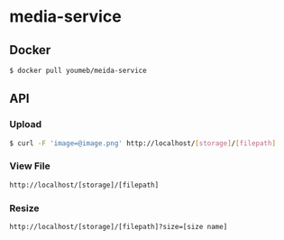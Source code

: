 media-service
=============

## Docker

```bash
$ docker pull youmeb/meida-service
```

## API

### Upload

```bash
$ curl -F 'image=@image.png' http://localhost/[storage]/[filepath]
```

### View File

```bash
http://localhost/[storage]/[filepath]
```

### Resize

```bash
http://localhost/[storage]/[filepath]?size=[size name]
```
